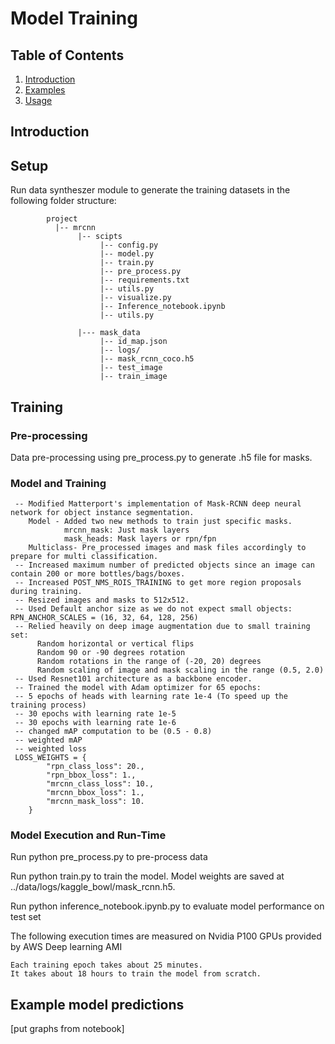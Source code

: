 # Model Training

## Table of Contents

1. [Introduction](#introduction)  
1. [Examples](#examples)  
1. [Usage](#usage)  
 

## Introduction


## Setup

Run data syntheszer module to generate the training  datasets in the following folder structure:

~~~~~~~
        project
          |-- mrcnn
               |-- scipts
                    |-- config.py
                    |-- model.py
                    |-- train.py
                    |-- pre_process.py
                    |-- requirements.txt
                    |-- utils.py
                    |-- visualize.py
                    |-- Inference_notebook.ipynb
                    |-- utils.py
                    
               |--- mask_data
                    |-- id_map.json
                    |-- logs/
                    |-- mask_rcnn_coco.h5
                    |-- test_image
                    |-- train_image
~~~~~~~

## Training


### Pre-processing
Data pre-processing using pre_process.py to generate .h5 file for masks.


### Model and Training

```
 -- Modified Matterport's implementation of Mask-RCNN deep neural network for object instance segmentation.
    Model - Added two new methods to train just specific masks.
            mrcnn_mask: Just mask layers
            mask_heads: Mask layers or rpn/fpn
    Multiclass- Pre_processed images and mask files accordingly to prepare for multi classification.
 -- Increased maximum number of predicted objects since an image can contain 200 or more bottles/bags/boxes.
 -- Increased POST_NMS_ROIS_TRAINING to get more region proposals during training.
 -- Resized images and masks to 512x512.
 -- Used Default anchor size as we do not expect small objects: RPN_ANCHOR_SCALES = (16, 32, 64, 128, 256)
 -- Relied heavily on deep image augmentation due to small training set:
      Random horizontal or vertical flips
      Random 90 or -90 degrees rotation
      Random rotations in the range of (-20, 20) degrees
      Random scaling of image and mask scaling in the range (0.5, 2.0)
 -- Used Resnet101 architecture as a backbone encoder.
 -- Trained the model with Adam optimizer for 65 epochs:
 -- 5 epochs of heads with learning rate 1e-4 (To speed up the training process)
 -- 30 epochs with learning rate 1e-5
 -- 30 epochs with learning rate 1e-6
 -- changed mAP computation to be (0.5 - 0.8) 
 -- weighted mAP 
 -- weighted loss 
 LOSS_WEIGHTS = {
        "rpn_class_loss": 20.,
        "rpn_bbox_loss": 1.,
        "mrcnn_class_loss": 10.,
        "mrcnn_bbox_loss": 1.,
        "mrcnn_mask_loss": 10.
    }

```
   
### Model Execution and Run-Time
Run python pre_process.py to pre-process  data 

Run python train.py to train the model. Model weights are saved at ../data/logs/kaggle_bowl/mask_rcnn.h5.

Run python inference_notebook.ipynb.py to evaluate model performance on test set 


The following execution times are measured on Nvidia P100 GPUs provided by AWS Deep learning AMI

```
Each training epoch takes about 25 minutes.
It takes about 18 hours to train the model from scratch.
```

## Example model predictions

[put graphs from notebook]
